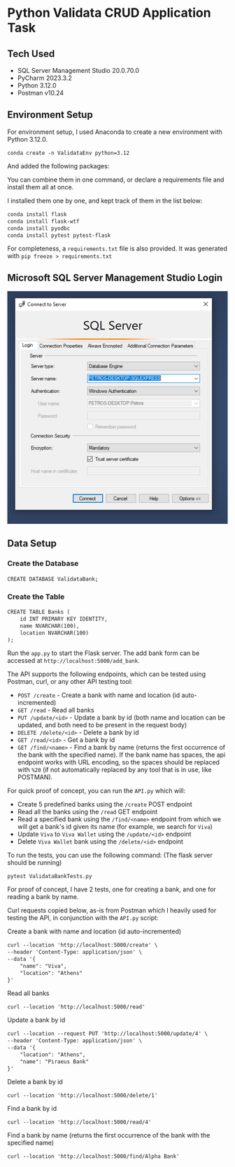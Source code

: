 # Python Validata CRUD Application Task

## Tech Used

 - SQL Server Management Studio 20.0.70.0
 - PyCharm 2023.3.2
 - Python 3.12.0
 - Postman v10.24

## Environment Setup
For environment setup, I used Anaconda to create a new environment with Python 3.12.0.
```
conda create -n ValidataEnv python=3.12
```

And added the following packages:

You can combine them in one command, or declare a requirements file and install them all at once.

I installed them one by one, and kept track of them in the list below:
```
conda install flask
conda install flask-wtf
conda install pyodbc
conda install pytest pytest-flask
```

For completeness, a `requirements.txt` file is also provided. It was generated with `pip freeze > requirements.txt`

## Microsoft SQL Server Management Studio Login
![SQL_Server_Credentials.PNG](Files%2FSQL_Server_Credentials.PNG)

## Data Setup

### Create the Database
```
CREATE DATABASE ValidataBank;
```
### Create the Table

```
CREATE TABLE Banks (
    id INT PRIMARY KEY IDENTITY,
    name NVARCHAR(100),
    location NVARCHAR(100)
);
```

Run the `app.py` to start the Flask server. The add bank form can be accessed at `http://localhost:5000/add_bank`.

The API supports the following endpoints, which can be tested using Postman, curl, or any other API testing tool:


- `POST /create` - Create a bank with name and location (id auto-incremented)
- `GET /read` - Read all banks
- `PUT /update/<id>` - Update a bank by id (both name and location can be updated, and both need to be present in the request body)
- `DELETE /delete/<id>` - Delete a bank by id
- `GET /read/<id>` - Get a bank by id
- `GET /find/<name>` - Find a bank by name (returns the first occurrence of the bank with the specified name). If the bank name has spaces, the api endpoint works with URL encoding, so the spaces should be replaced with `%20` (if not automatically replaced by any tool that is in use, like POSTMAN).


For quick proof of concept, you can run the `API.py` which will:
 - Create 5 predefined banks using the `/create` POST endpoint
 - Read all the banks using the `/read` GET endpoint
 - Read a specified bank using the `/find/<name>` endpoint from which we will get a bank's id given its name (for example, we search for `Viva`)
 - Update `Viva` to `Viva Wallet` using the `/update/<id>` endpoint
 - Delete `Viva Wallet` bank using the `/delete/<id>` endpoint

To run the tests, you can use the following command:
(The flask server should be running)
```
pytest ValidataBankTests.py
```

For proof of concept, I have 2 tests, one for creating a bank,
and one for reading a bank by name.

Curl requests copied below, as-is from Postman which I heavily used for testing the API, in conjunction with the `API.py` script:

Create a bank with name and location (id auto-incremented)
```
curl --location 'http://localhost:5000/create' \
--header 'Content-Type: application/json' \
--data '{
    "name": "Viva",
    "location": "Athens"
}'
```

Read all banks
```
curl --location 'http://localhost:5000/read'
```

Update a bank by id
```
curl --location --request PUT 'http://localhost:5000/update/4' \
--header 'Content-Type: application/json' \
--data '{
    "location": "Athens",
    "name": "Piraeus Bank"
}'
```

Delete a bank by id
```
curl --location 'http://localhost:5000/delete/1'
```

Find a bank by id
```
curl --location 'http://localhost:5000/read/4'
```

Find a bank by name (returns the first occurrence of the bank with the specified name)
```
curl --location 'http://localhost:5000/find/Alpha Bank'
```

